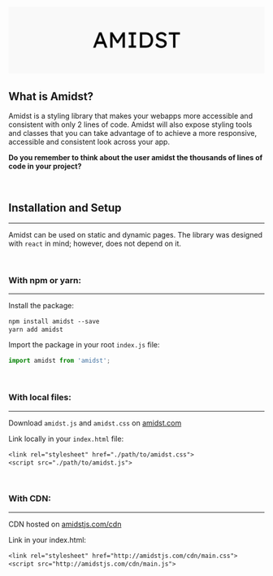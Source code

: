 <img src="./assets/banner.jpg">

## What is Amidst?

Amidst is a styling library that makes your webapps more accessible and consistent with only 2 lines of code. Amidst will also expose styling tools and classes that you can take advantage of to achieve a more responsive, accessible and consistent look across your app.

**Do you remember to think about the user amidst the thousands of lines of code in your project?**

<br>

## Installation and Setup
<hr>

Amidst can be used on static and dynamic pages. The library was designed with `react` in mind; however, does not depend on it.

<br>

### With npm or yarn:
<hr>

Install the package:

```
npm install amidst --save
yarn add amidst
```

Import the package in your root `index.js` file:

```.js 
import amidst from 'amidst';
```

<br>

### With local files:
<hr>

Download `amidst.js` and `amidst.css` on [amidst.com](https://amidst.com/downloads)

Link locally in your `index.html` file:

```
<link rel="stylesheet" href="./path/to/amidst.css">
<script src="./path/to/amidst.js">
```

<br>

### With CDN:
<hr>

CDN hosted on [amidstjs.com/cdn](https://amidstjs.com/cdn)

Link in your index.html:

```
<link rel="stylesheet" href="http://amidstjs.com/cdn/main.css">
<script src="http://amidstjs.com/cdn/main.js">
```